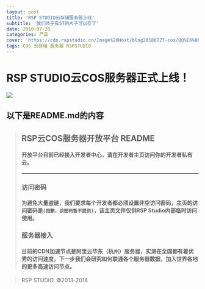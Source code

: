 ```yaml
---
layout: post
title: 'RSP STUDIO云存储服务器上线'
subtitle: '我们终于有5T的片子可以存了'
date: 2018-07-26
categories: 产品
cover: 'https://cdn.rspstudio.cn/Image%20Host/blog20180727-cos/QQ%E6%88%AA%E5%9B%BE20180727211913.png'
tags: COS 云存储 服务器 RSPSTUDIO
---
```


# RSP STUDIO云COS服务器正式上线！
![](https://cdn.rspstudio.cn/Image%20Host/blog20180727-cos/QQ%E6%88%AA%E5%9B%BE20180727211913.png)

## 以下是README.md的内容

>## RSP云COS服务器开放平台 README ##
>#### 开放平台目前已经接入开发者中心，请在开发者主页访问你的开发者私有云。
>---
>### 访问密码 ###
> #### 为避免大量盗链，我们要求每个开发者都必须设置非空访问密码，主页的访问密码是`(抱歉，该密码暂不提供)`，该主页文件仅供RSP Studio内部临时访问使用。
>### 服务器接入 ###
> #### 目前的CDN加速节点是阿里云华东（杭州）服务器，实测在全国都有着优秀的访问速度，下一步我们会研究如何联通各个服务器数据，加入世界各地的更多高速访问节点。

> RSP STUDIO. ©2013-2018
